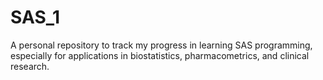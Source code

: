 # SAS_1
A personal repository to track my progress in learning SAS programming, especially for applications in biostatistics, pharmacometrics, and clinical research.
